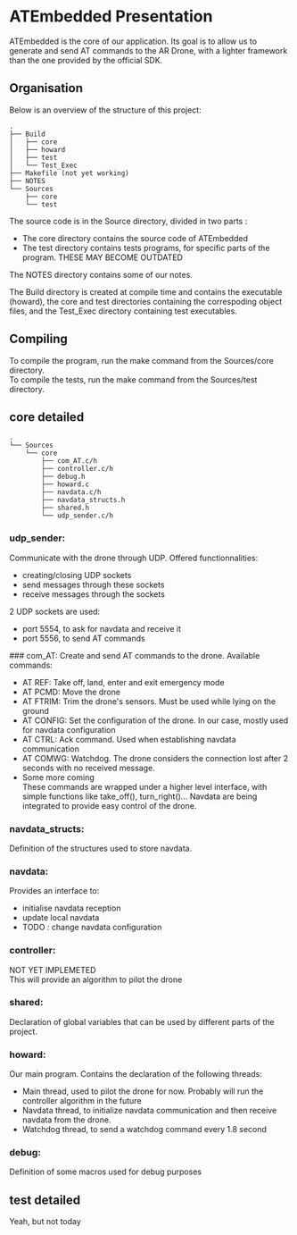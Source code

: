 # ATEmbedded Presentation

ATEmbedded is the core of our application. Its goal is to allow us to generate and send AT commands to the AR Drone, with a lighter framework than the one provided by the official SDK.

## Organisation

Below is an overview of the structure of this project:  
```
.  
├── Build  
│   ├── core  
│   ├── howard  
│   ├── test  
│   └── Test_Exec  
├── Makefile (not yet working)  
├── NOTES  
└── Sources  
    ├── core  
    └── test  
```

The source code is in the Source directory, divided in two parts : 
- The core directory contains the source code of ATEmbedded
- The test directory contains tests programs, for specific parts of the program. THESE MAY BECOME OUTDATED

The NOTES directory contains some of our notes.

The Build directory is created at compile time and contains the executable (howard), the core and test directories containing the correspoding object files, and the Test_Exec directory containing test executables.

## Compiling

To compile the program, run the make command from the Sources/core directory.  
To compile the tests, run the make command from the Sources/test directory.

## core detailed
```
.  
└── Sources  
    └── core  
        ├── com_AT.c/h  
        ├── controller.c/h  
        ├── debug.h  
        ├── howard.c  
        ├── navdata.c/h  
        ├── navdata_structs.h  
        ├── shared.h  
        └── udp_sender.c/h  
```

### udp_sender:
Communicate with the drone through UDP. Offered functionnalities:
- creating/closing UDP sockets
- send messages through these sockets
- receive messages through the sockets

2 UDP sockets are used:
- port 5554, to ask for navdata and receive it
- port 5556, to send AT commands

### com_AT:
Create and send AT commands to the drone. Available commands:
- AT REF: Take off, land, enter and exit emergency mode
- AT PCMD: Move the drone
- AT FTRIM: Trim the drone's sensors. Must be used while lying on the ground
- AT CONFIG: Set the configuration of the drone. In our case, mostly used for navdata configuration
- AT CTRL: Ack command. Used when establishing navdata communication
- AT COMWG: Watchdog. The drone considers the connection lost after 2 seconds with no received message.
- Some more coming  
These commands are wrapped under a higher level interface, with simple functions like take_off(), turn_right()...
Navdata are being integrated to provide easy control of the drone.

### navdata_structs:
Definition of the structures used to store navdata.

### navdata:
Provides an interface to:
- initialise navdata reception
- update local navdata
- TODO : change navdata configuration

### controller:
NOT YET IMPLEMETED  
This will provide an algorithm to pilot the drone

### shared:
Declaration of global variables that can be used by different parts of the project.

### howard:
Our main program. Contains the declaration of the following threads:
- Main thread, used to pilot the drone for now. Probably will run the controller algorithm in the future
- Navdata thread, to initialize navdata communication and then receive navdata from the drone.
- Watchdog thread, to send a watchdog command every 1.8 second

### debug:
Definition of some macros used for debug purposes

## test detailed
Yeah, but not today


